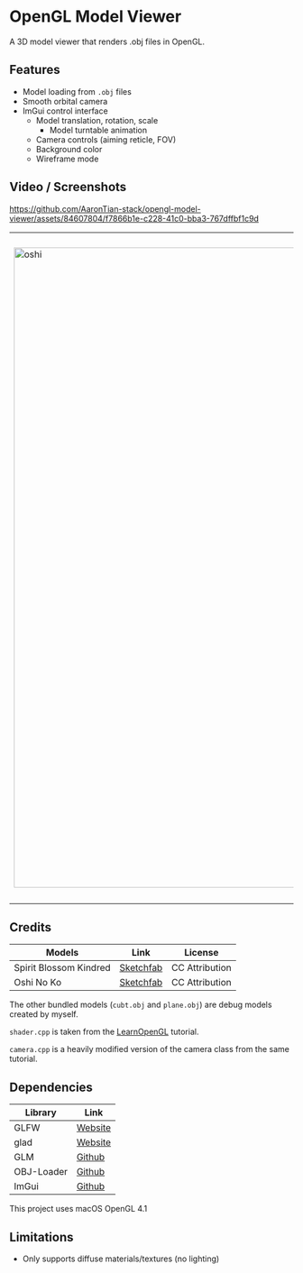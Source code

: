 # OpenGL Model Viewer
A 3D model viewer that renders .obj files in OpenGL.

## Features
* Model loading from `.obj` files
* Smooth orbital camera
* ImGui control interface
    * Model translation, rotation, scale
        * Model turntable animation
    * Camera controls (aiming reticle, FOV)
    * Background color
    * Wireframe mode

## Video / Screenshots

https://github.com/AaronTian-stack/opengl-model-viewer/assets/84607804/f7866b1e-c228-41c0-bba3-767dffbf1c9d

<table>
  <tr>
    <td valign="center"><img width="1136" alt="oshi" src="https://github.com/AaronTian-stack/opengl-model-viewer/assets/84607804/4ef46a4a-2b7f-4dd2-836c-218f1259a221"></td>
    <td valign="center"><img width="1136" alt="preview2" src="https://github.com/AaronTian-stack/opengl-model-viewer/assets/84607804/4fa93e69-b3cd-40f7-b43d-35b2526a5149"></td>
    <td valign="top"><img width="1136" alt="oshi_squash" src="https://github.com/AaronTian-stack/opengl-model-viewer/assets/84607804/533c0cb2-a65e-4730-b6c3-bdbdca3717c0"> <p align="center"> <sub>squish</sub> </p></td>
  </tr>
 </table>

## Credits

| Models                 | Link | License |
|------------------------| --- | --- |
| Spirit Blossom Kindred | [Sketchfab](https://skfb.ly/6UFIA) | CC Attribution |
| Oshi No Ko             | [Sketchfab](https://skfb.ly/oHxLA) | CC Attribution |

The other bundled models (`cubt.obj` and `plane.obj`) are debug models created by myself.

`shader.cpp` is taken from the [LearnOpenGL](https://learnopengl.com/) tutorial. 

`camera.cpp` is a heavily modified version of the camera class from the same tutorial.

## Dependencies

| Library    | Link                                         |
|------------|----------------------------------------------|
| GLFW       | [Website](https://www.glfw.org/)             |
| glad       | [Website](https://glad.dav1d.de/)            |
| GLM        | [Github](https://github.com/g-truc/glm)      |
| OBJ-Loader | [Github](https://github.com/Bly7/OBJ-Loader) |
| ImGui      | [Github](https://github.com/ocornut/imgui)   |

This project uses macOS OpenGL 4.1

## Limitations
* Only supports diffuse materials/textures (no lighting)
